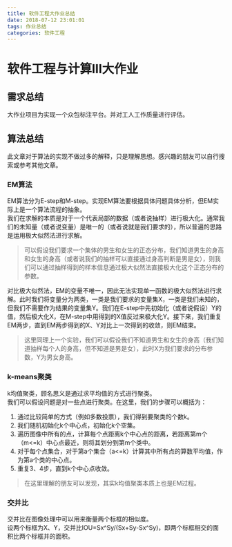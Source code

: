 ```yaml
---
title: 软件工程大作业总结
date: 2018-07-12 23:01:01
tags: 作业总结
categories: 软件工程
---
```


# 软件工程与计算III大作业

## 需求总结

大作业项目为实现一个众包标注平台。并对工人工作质量进行评估。

## 算法总结

此文章对于算法的实现不做过多的解释，只是理解思想。感兴趣的朋友可以自行搜索或参考其他文章。

### EM算法

EM算法分为E-step和M-step。实现EM算法要根据具体问题具体分析，但EM实际上是一个算法流程的抽象。  
我们在求解的本质是对于一个代表局部的数据（或者说抽样）进行极大化。通常我们的未知量（或者说变量）是唯一的（或者说就是我们要求的），所以普遍的思路是运用极大似然法进行求解。  
>可以假设我们要求一个集体的男生和女生的正态分布，我们知道男生的身高和女生的身高（或者说我们的抽样可以直接通过身高判断是男是女），则我们可以通过抽样得到的样本信息通过极大似然法直接极大化这个正态分布的参数。  

对比极大似然法，EM的变量不唯一，因此无法实现单一函数的极大似然法进行求解。此时我们将变量分为两类，一类是我们要求的变量集X，一类是我们未知的，但我们不需要作为结果的变量集Y。我们在E-step中先初始化（或者说假设）Y的值，然后极大化X，在M-step中用得到的X值反过来极大化Y。接下来，我们重复EM两步，直到EM两步得到的X、Y对比上一次得到的收敛，则EM结束。
>这里同理上一个实验，我们可以假设我们不知道男生和女生的身高（我们知道抽样每个人的身高，但不知道是男是女），此时X为我们要求的分布参数，Y为男女身高。  

### k-means聚类

k均值聚类，顾名思义是通过求平均值的方式进行聚类。  
我们可以假设问题是对一些点进行聚类。在这里，我们的步骤可以概括为：
1. 通过比较简单的方式（例如多数投票），我们得到要聚类的个数k。
2. 我们随机初始化k个中心点，初始化k个空集。
3. 遍历图像中所有的点，计算每个点距离k个中心点的距离，若距离第m个（m<=k）中心点最近，则将其划分到第m个类中。
4. 对于每个点集合，对于第a个集合（a<=k）计算其中所有点的算数平均值，作为第a个类的中心点。
5. 重复3、4步，直到k个中心点收敛。
>在这里理解的朋友可以发现，其实k均值聚类本质上也是EM过程。

### 交并比

交并比在图像处理中可以用来衡量两个标框的相似度。  
设两个标框为X、Y，交并比IOU=Sx^Sy/(Sx+Sy-Sx^Sy)，即两个标框相交的面积比两个标框并的面积。